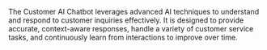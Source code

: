 The Customer AI Chatbot leverages advanced AI techniques to understand and respond to customer inquiries effectively. It is designed to provide accurate, context-aware responses, handle a variety of customer service tasks, and continuously learn from interactions to improve over time.
